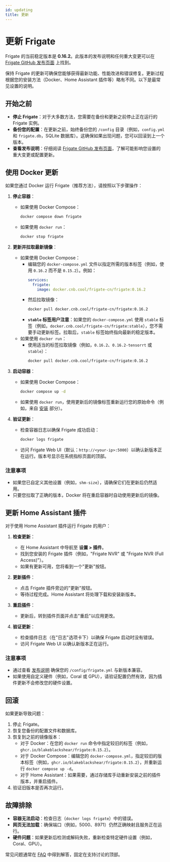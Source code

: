 ```yaml
---
id: updating
title: 更新
---
```


# 更新 Frigate

Frigate 的当前稳定版本是 **0.16.2**。此版本的发布说明和任何重大变更可以在 [Frigate GitHub 发布页面](https://github.com/blakeblackshear/frigate/releases/tag/v0.16.2) 上找到。

保持 Frigate 的更新可确保您能够获得最新功能、性能改进和错误修复。更新过程根据您的安装方法（Docker、Home Assistant 插件等）略有不同。以下是最常见设置的说明。

## 开始之前

- **停止 Frigate**：对于大多数方法，您需要在备份和更新之前停止正在运行的 Frigate 实例。
- **备份您的配置**：在更新之前，始终备份您的 `/config` 目录（例如，`config.yml` 和 `frigate.db`，SQLite 数据库）。这确保如果出现问题，您可以回滚到上一个版本。
- **查看发布说明**：仔细阅读 [Frigate GitHub 发布页面](https://github.com/blakeblackshear/frigate/releases)，了解可能影响您设置的重大变更或配置更新。

## 使用 Docker 更新

如果您通过 Docker 运行 Frigate（推荐方法），请按照以下步骤操作：

1. **停止容器**：

   - 如果使用 Docker Compose：
     ```bash
     docker compose down frigate
     ```
   - 如果使用 `docker run`：
     ```bash
     docker stop frigate
     ```

2. **更新并拉取最新镜像**：

   - 如果使用 Docker Compose：
     - 编辑您的 `docker-compose.yml` 文件以指定所需的版本标签（例如，使用 `0.16.2` 而不是 `0.15.2`）。例如：
       ```yaml
       services:
         frigate:
           image: docker.cnb.cool/frigate-cn/frigate:0.16.2
       ```
     - 然后拉取镜像：
       ```bash
       docker pull docker.cnb.cool/frigate-cn/frigate:0.16.2
       ```
     - **`stable` 标签用户注意**：如果您的 `docker-compose.yml` 使用 `stable` 标签（例如，`docker.cnb.cool/frigate-cn/frigate:stable`），您不需要手动更新标签。拉取后，`stable` 标签始终指向最新的稳定版本。
   - 如果使用 `docker run`：
     - 使用适当的标签拉取镜像（例如，`0.16.2`、`0.16.2-tensorrt` 或 `stable`）：
       ```bash
       docker pull docker.cnb.cool/frigate-cn/frigate:0.16.2
       ```

3. **启动容器**：

   - 如果使用 Docker Compose：
     ```bash
     docker compose up -d
     ```
   - 如果使用 `docker run`，使用更新后的镜像标签重新运行您的原始命令（例如，来自 [安装](./installation.md#docker) 部分）。

4. **验证更新**：
   - 检查容器日志以确保 Frigate 成功启动：
     ```bash
     docker logs frigate
     ```
   - 访问 Frigate Web UI（默认：`http://<your-ip>:5000`）以确认新版本正在运行。版本号显示在系统指标页面的顶部。

### 注意事项

- 如果您已自定义其他设置（例如，`shm-size`），请确保它们在更新后仍然适用。
- 只要您拉取了正确的版本，Docker 将在重启容器时自动使用更新后的镜像。

## 更新 Home Assistant 插件

对于使用 Home Assistant 插件运行 Frigate 的用户：

1. **检查更新**：

   - 在 Home Assistant 中导航至 **设置 > 插件**。
   - 找到您安装的 Frigate 插件（例如，"Frigate NVR" 或 "Frigate NVR (Full Access)"）。
   - 如果有更新可用，您将看到一个"更新"按钮。

2. **更新插件**：

   - 点击 Frigate 插件旁边的"更新"按钮。
   - 等待过程完成。Home Assistant 将处理下载和安装新版本。

3. **重启插件**：

   - 更新后，转到插件页面并点击"重启"以应用更改。

4. **验证更新**：
   - 检查插件日志（在"日志"选项卡下）以确保 Frigate 启动时没有错误。
   - 访问 Frigate Web UI 以确认新版本正在运行。

### 注意事项

- 通过查看 [发布说明](https://github.com/blakeblackshear/frigate/releases) 确保您的 `/config/frigate.yml` 与新版本兼容。
- 如果使用自定义硬件（例如，Coral 或 GPU），请验证配置仍然有效，因为插件更新不会修改您的硬件设置。

## 回滚

如果更新导致问题：

1. 停止 Frigate。
2. 恢复您备份的配置文件和数据库。
3. 恢复到之前的镜像版本：
   - 对于 Docker：在您的 `docker run` 命令中指定较旧的标签（例如，`ghcr.io/blakeblackshear/frigate:0.15.2`）。
   - 对于 Docker Compose：编辑您的 `docker-compose.yml`，指定较旧的版本标签（例如，`ghcr.io/blakeblackshear/frigate:0.15.2`），并重新运行 `docker compose up -d`。
   - 对于 Home Assistant：如果需要，通过存储库手动重新安装之前的插件版本，并重启插件。
4. 验证旧版本是否再次运行。

## 故障排除

- **容器无法启动**：检查日志（`docker logs frigate`）中的错误。
- **网页无法加载**：确保端口（例如，5000、8971）仍然正确映射且服务正在运行。
- **硬件问题**：如果更新后检测或解码失败，重新检查特定硬件设置（例如，Coral、GPU）。

常见问题通常在 [FAQ](https://github.com/blakeblackshear/frigate/discussions) 中得到解答，固定在支持讨论的顶部。